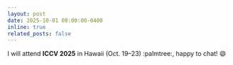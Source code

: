 ```yaml
---
layout: post
date: 2025-10-01 08:00:00-0400
inline: true
related_posts: false
---
```


I will attend **ICCV 2025** in Hawaii (Oct. 19–23) :palmtree:, happy to chat! :smile:
